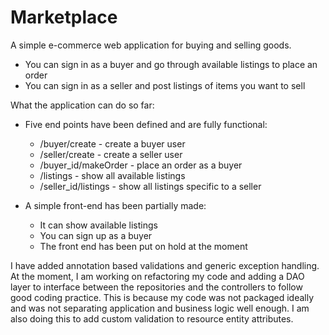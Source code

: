 # Marketplace
A simple e-commerce web application for buying and selling goods.

 - You can sign in as a buyer and go through available listings to place an order
 - You can sign in as a seller and post listings of items you want to sell

What the application can do so far:

- Five end points have been defined and are fully functional:
  - /buyer/create - create a buyer user
  - /seller/create - create a seller user
  - /buyer_id/makeOrder - place an order as a buyer
  - /listings - show all available listings
  - /seller_id/listings - show all listings specific to a seller

- A simple front-end has been partially made:
  - It can show available listings
  - You can sign up as a buyer
  - The front end has been put on hold at the moment

I have added annotation based validations and generic exception handling. 
At the moment, I am working on refactoring my code and adding a DAO layer to interface between the repositories and the controllers to follow
good coding practice. This is because my code was not packaged ideally and was not separating application and business logic well enough. 
I am also doing this to add custom validation to resource entity attributes.
